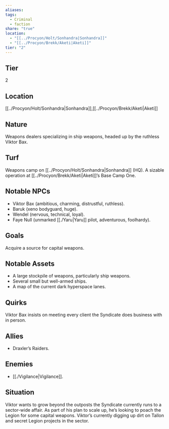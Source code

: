 ```yaml
---
aliases: 
tags:
  - Criminal
  - faction
share: "true"
location:
  - "[[../Procyon/Holt/Sonhandra|Sonhandra]]"
  - "[[../Procyon/Brekk/Aketi|Aketi]]"
tier: "2"
---
```

## Tier

2

## Location

[[../Procyon/Holt/Sonhandra|Sonhandra]],[[../Procyon/Brekk/Aketi|Aketi]]

## Nature
Weapons dealers specializing in ship weapons, headed up by the ruthless Viktor Bax.

## Turf
Weapons camp on [[../Procyon/Holt/Sonhandra|Sonhandra]] (HQ). A sizable operation at [[../Procyon/Brekk/Aketi|Aketi]]’s Base Camp One.

## Notable NPCs
- Viktor Bax (ambitious, charming, distrustful, ruthless).
- Baruk (xeno bodyguard, huge).
- Wendel (nervous, technical, loyal).
- Faye Null (unmarked [[./Yaru|Yaru]] pilot, adventurous, foolhardy).

## Goals
Acquire a source for capital weapons.

## Notable Assets
- A large stockpile of weapons, particularly ship weapons.
- Several small but well-armed ships.
- A map of the current dark hyperspace lanes.

## Quirks
Viktor Bax insists on meeting every client the Syndicate does business with in person.

## Allies
- Draxler’s Raiders.

## Enemies
- [[./Vigilance|Vigilance]].

## Situation
Viktor wants to grow beyond the outposts the Syndicate currently runs to a sector-wide affair. As part of his plan to scale up, he’s looking to poach the Legion for some capital weapons. Viktor’s currently digging up dirt on Tallon and secret Legion projects in the sector.
